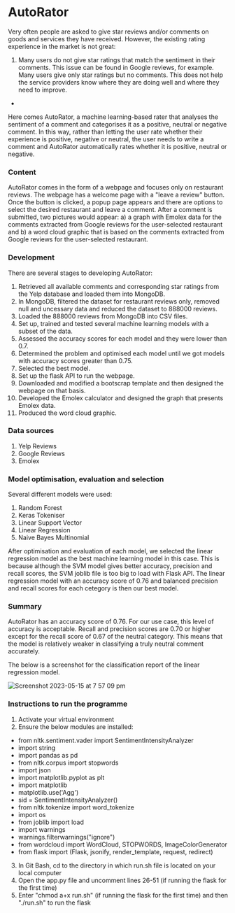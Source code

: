 # AutoRator

Very often people are asked to give star reviews and/or comments on goods and services they have received. However, the existing rating experience in the market is not great:
1. Many users do not give star ratings that match the sentiment in their comments. This issue can be found in Google reviews, for example.
Many users give only star ratings but no comments. This does not help the service providers know where they are doing well and where they need to improve.
* 
Here comes AutoRator, a machine learning-based rater that analyses the sentiment of a comment and categorises it as a positive, neutral or negative comment. In this way, rather than letting the user rate whether their experience is positive, negative or neutral, the user needs to write a comment and AutoRator automatically rates whether it is positive, neutral or negative.

### Content
AutoRator comes in the form of a webpage and focuses only on restaurant reviews. The webpage has a welcome page with a "leave a review" button. Once the button is clicked, a popup page appears and there are options to select the desired restaurant and leave a comment. After a comment is submitted, two pictures would appear: a) a graph with Emolex data for the comments extracted from Google reviews for the user-selected restaurant and b) a word cloud graphic that is based on the comments extracted from Google reviews for the user-selected restaurant.

### Development
There are several stages to developing AutoRator:
1. Retrieved all available comments and corresponding star ratings from the Yelp database and loaded them into MongoDB.
2. In MongoDB, filtered the dataset for restaurant reviews only, removed null and uncessary data and reduced the dataset to 888000 reviews.
3. Loaded the 888000 reviews from MongoDB into CSV files.
4. Set up, trained and tested several machine learning models with a subset of the data.
5. Assessed the accuracy scores for each model and they were lower than 0.7.
6. Determined the problem and optimised each model until we got models with accuracy scores greater than 0.75.
7. Selected the best model.
8. Set up the flask API to run the webpage.
9. Downloaded and modified a bootscrap template and then designed the webpage on that basis.
10. Developed the Emolex calculator and designed the graph that presents Emolex data.
11. Produced the word cloud graphic.

### Data sources
1. Yelp Reviews
2. Google Reviews
3. Emolex

### Model optimisation, evaluation and selection
Several different models were used:
1. Random Forest
2. Keras Tokeniser
3. Linear Support Vector
4. Linear Regression
5. Naive Bayes Multinomial

After optimisation and evaluation of each model, we selected the linear regression model as the best machine learning model in this case. This is because although the SVM model gives better accuracy, precision and recall scores, the SVM joblib file is too big to load with Flask API. The linear regression model with an accuracy score of 0.76 and balanced precision and recall scores for each cetegory is then our best model.

### Summary
AutoRator has an accuracy score of 0.76. For our use case, this level of accuracy is acceptable. Recall and precision scores are 0.70 or higher except for the recall score of 0.67 of the neutral category. This means that the model is relatively weaker in classifying a truly neutral comment accurately.

The below is a screenshot for the classification report of the linear regression model.

![Screenshot 2023-05-15 at 7 57 09 pm](https://github.com/davidj00/automatic-star-review/assets/115685811/bf7d0902-f1af-4ce5-8386-e5baa72d3f47)

### Instructions to run the programme
1. Activate your virtual environment
2. Ensure the below modules are installed:
  - from nltk.sentiment.vader import SentimentIntensityAnalyzer
  - import string
  - import pandas as pd
  - from nltk.corpus import stopwords
  - import json
  - import matplotlib.pyplot as plt
  - import matplotlib
  - matplotlib.use('Agg')
  - sid = SentimentIntensityAnalyzer()
  - from nltk.tokenize import word_tokenize
  - import os
  - from joblib import load
  - import warnings
  - warnings.filterwarnings("ignore")
  - from wordcloud import WordCloud, STOPWORDS, ImageColorGenerator
  - from flask import (Flask, jsonify, render_template, request, redirect)
3. In Git Bash, cd to the directory in which run.sh file is located on your local computer
4. Open the app.py file and uncomment lines 26-51 (if running the flask for the first time)
5. Enter "chmod a+x run.sh" (if running the flask for the first time) and then "./run.sh" to run the flask

